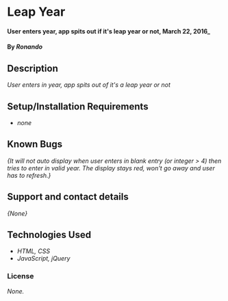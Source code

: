 # Leap Year

#### User enters year, app spits out if it's leap year or not, March 22, 2016_

#### By _**Ronando**_

## Description

_User enters in year, app spits out of it's a leap year or not_

## Setup/Installation Requirements

* _none_

## Known Bugs

_{It will not auto display when user enters in blank entry (or integer > 4) then tries to enter in valid year. The display stays red, won't go away and user has to refresh.}_

## Support and contact details

_{None}_

## Technologies Used

* _HTML, CSS_
* _JavaScript, jQuery_

### License

*None.*
